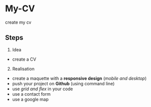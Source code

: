 # My-CV
create my cv
## Steps
1. Idea <br />
- create a CV

2. Realisation<br />
- create a maquette with a **responsive design** (*mobile and desktop*)<br />
- push your project on **Github** (using command line)<br />
- use *grid and flex* in your code<br />
- use a contact form
- use a google map

